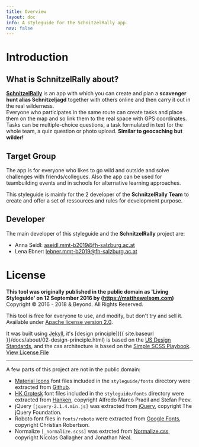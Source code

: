 ```yaml
---
title: Overview 
layout: doc
info: A styleguide for the SchnitzelRally app.
nav: false
---
```


# Introduction 

## What is SchnitzelRally about?

[**SchnitzelRally**](https://schnitzelrally.projects.multimediatechnology.at/) is an app with which you can create and plan a __scavenger hunt alias Schnitzeljagd__ together with others online and then carry it out in the real wilderness.   
Everyone who participates in the same route can create tasks and place them on the map and so link them to the real space with GPS coordinates.   
Tasks can be multiple-choice questions, a task formulated in text for the whole team, a quiz question or photo upload. __Similar to geocaching but wilder!__

## Target Group

The app is for everyone who likes to go wild and outside and solve challenges with friends/collegues. Also the app can be used for teambuilding events and in schools for alternative learning approaches.

This styleguide is mainly for the 2 developer of the **SchnitzelRally Team** to create and offer a set of ressources and rules for development purpose.


## Developer
The main developer of this styleguide and the **SchnitzelRally** project are:
- Anna Seidl: aseidl.mmt-b2019@fh-salzburg.ac.at
- Lena Ebner: lebner.mmt-b2019@fh-salzburg.ac.at


# License 

**This tool was originally published in the public domain as 'Living Styleguide' on 12 September 2016 by (https://matthewelsom.com)**
Copyright © 2016 - 2018 & Beyond. All Rights Reserved. 

This tool is free for everyone to use, and modify, but don't try and sell it.
Available under [Apache license version 2.0](https://www.apache.org/licenses/LICENSE-2.0.html).

It was built using [Jekyll](https://jekyll.rb), it's [design principle]({{ site.baseurl }}/docs/about/02-design-principle.html) is based on the [US Design Standards](https://designsystem.digital.gov/design-principles/), and the css architecture is based on the [Simple SCSS Playbook](https://matthewelsom.com/blog/simple-scss-playbook.html).
[View License File](https://github.com/matthewelsom/jekyll-style-guide/blob/master/LICENSE)

--- 
A few parts of this project are not in the public domain:

- [Material Icons](https://material.io/tools/icons/) font files included in the `styleguide/fonts` directory were extracted from [Github](https://github.com/google/material-design-icons).
- [HK Grotesk](https://hanken.co/product/hk-grotesk/) font files included in the `styleguide/fonts` directory were extracted from [Hanken](https://hanken.co/product/hk-grotesk/), copyright Alfredo Marco Pradil and Stefan Peev.
- jQuery `[jquery-2.1.4.min.js]` was extracted from [jQuery](https://jquery.com/), copyright The jQuery Foundation.
- Roboto font files in `fonts/roboto` were extracted from [Google Fonts](https://fonts.google.com/), copyright Christian Robertson.
- Normalize `[_normalize.scss]` was extrcted from [Normalize.css](https://github.com/necolas/normalize.css), copyright Nicolas Gallagher and Jonathan Neal.
